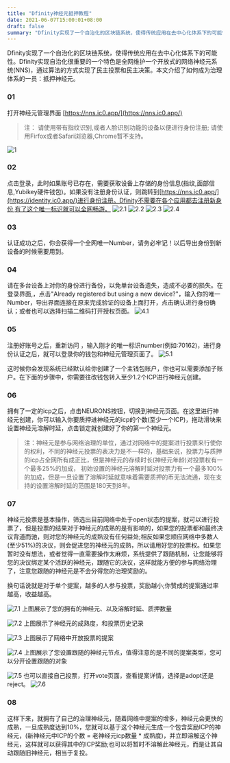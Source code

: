 ```yaml
---
title: "Dfinity神经元抵押教程"
date: 2021-06-07T15:00:01+08:00
draft: false
summary: "Dfinity实现了一个自治化的区块链系统，使得传统应用在去中心化体系下的可能性。Dfinity实现自治化很重要的一个特色是全网维护一个开放式的网络神经元系统(NNS)，通过算法的方式实现了民主投票和民主决策。本文介绍了如何成为治理体系的一员：抵押神经元。"
---
```


Dfinity实现了一个自治化的区块链系统，使得传统应用在去中心化体系下的可能性。Dfinity实现自治化很重要的一个特色是全网维护一个开放式的网络神经元系统(NNS)，通过算法的方式实现了民主投票和民主决策。本文介绍了如何成为治理体系的一员：抵押神经元。


### 01
打开神经元管理界面 [https://nns.ic0.app/](https://nns.ic0.app/)
>注：
>请使用带有指纹识别,或者人脸识别功能的设备以便进行身份注册;
>请使用Firfox或者Safari浏览器,Chrome暂不支持。

![](https://storageapi.fleek.co/lyswifter-team-bucket/posts/nns-manager/1.png "1")


### 02
点击登录，此时如果账号已存在，需要获取设备上存储的身份信息(指纹,面部信息,Yubikey硬件钱包)。如果没有注册身份认证，则跳转到[https://nns.ic0.app/](https://identity.ic0.app/)进行身份注册。Dfinity不需要在各个应用都去注册新身份,有了这个唯一标识就可以全网畅游。
![](https://storageapi.fleek.co/lyswifter-team-bucket/posts/nns-manager/2.1.png "2.1")
![](https://storageapi.fleek.co/lyswifter-team-bucket/posts/nns-manager/2.2.png "2.2")
![](https://storageapi.fleek.co/lyswifter-team-bucket/posts/nns-manager/2.3.png "2.3")
![](https://storageapi.fleek.co/lyswifter-team-bucket/posts/nns-manager/2.4.png "2.4")


### 03
认证成功之后，你会获得一个全网唯一Number，请务必牢记！以后导出身份到新设备的时候需要用到。


### 04
请在多台设备上对你的身份进行备份，以免单台设备遗失，造成不必要的损失。在登录界面,，点击"Already registered but using a new device?"，输入你的唯一Number，导出界面连接在原来完成验证的设备上面打开，点击确认进行身份确认；或者也可以选择扫描二维码打开授权页面。
![](https://storageapi.fleek.co/lyswifter-team-bucket/posts/nns-manager/4.1.png "4.1")


### 05
注册好账号之后，重新访问 [](https://nns.ic0.app/) ，输入刚才的唯一标识number(例如:70162)，进行身份认证之后，就可以登录你的钱包和神经元管理页面了。
![](https://storageapi.fleek.co/lyswifter-team-bucket/posts/nns-manager/5.1.png "5.1")

这时候你会发现系统已经默认给你创建了一个主钱包账户，你也可以需要添加子账户。在下面的步骤中，你需要往改钱包转入至少1.2个ICP进行神经元创建。


### 06
拥有了一定的icp之后，点击NEURONS按钮，切换到神经元页面。在这里进行神经元创建，你可以输入你要质押进神经元的icp的个数(至少一个ICP)，拖动滑块来设置神经元溶解时延，点击锁定就创建好了你的第一个神经元。
>注：神经元是参与网络治理的单位，通过对网络中的提案进行投票来行使你的权利，不同的神经元投票的表决力是不一样的，基础来说，投票力与质押的icp占全网所有成正比，但是神经元的存续时长(神经元年龄)对投票权有一个最多25%的加成， 初始设置的神经元溶解时延对投票力有一个最多100%的加成，但是一旦设置了溶解时延就意味着需要质押的币无法流通，现在支持的设置溶解时延的范围是180天到8年。


### 07
神经元投票是基本操作，筛选出目前网络中处于open状态的提案，就可以进行投票了，但是投票的结果对于神经元的成熟的是有影响的，如果您的投票都和最终决议背道而驰，则对您的神经元的成熟没有任何益处;相反如果您顺应网络中多数人(至少51%)的决议，则会促进您的神经元的成熟，所以请用好您的投票权。如果您暂时没有想法，或者觉得一直需要操作太麻烦，系统提供了跟随机制，让您能够将您的决议绑定某个活跃的神经元，跟随它的决议，这样就能方便的参与网络治理了，注意您跟随的神经元是不会分得您的治理奖励的。

换句话说就是对于单个提案，越多的人参与投票，奖励越小;你赞成的提案通过率越高，收益越高。

![](https://storageapi.fleek.co/lyswifter-team-bucket/posts/nns-manager/7.1.png "7.1")
上图展示了您的拥有的神经元、以及溶解时延、质押数量

![](https://storageapi.fleek.co/lyswifter-team-bucket/posts/nns-manager/7.2.png "7.2")
上图展示了神经元的成熟度，和投票历史记录

![](https://storageapi.fleek.co/lyswifter-team-bucket/posts/nns-manager/7.3.png "7.3")
上图展示了网络中开放投票的提案

![](https://storageapi.fleek.co/lyswifter-team-bucket/posts/nns-manager/7.4.png "7.4")
上图展示了您设置跟随的神经元节点，值得注意的是不同的提案类型，您可以分开设置跟随的对象

![](https://storageapi.fleek.co/lyswifter-team-bucket/posts/nns-manager/7.5.png "7.5")
也可以直接自己投票，打开vote页面，查看提案详情，选择是adopt还是reject。
![](https://storageapi.fleek.co/lyswifter-team-bucket/posts/nns-manager/7.6.png "7.6")


### 08
这样下来，就拥有了自己的治理神经元，随着网络中提案的增多，神经元会更快的成熟，一旦成熟度达到10%，您就可以基于这个神经元生成一个包含奖励ICP的神经元，(新神经元中ICP的个数 = 老神经元icp数量 * 成熟度)，并立即溶解这个神经元，这样就可以获得其中的ICP奖励;也可以将暂时不溶解此神经元，而是让其自动跟随旧神经元，相当于复投。

